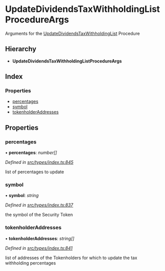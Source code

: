 # UpdateDividendsTaxWithholdingListProcedureArgs

Arguments for the [UpdateDividendsTaxWithholdingList](../enums/_types_index_.proceduretype.md#updatedividendstaxwithholdinglist) Procedure

## Hierarchy

* **UpdateDividendsTaxWithholdingListProcedureArgs**

## Index

### Properties

* [percentages](_types_index_.updatedividendstaxwithholdinglistprocedureargs.md#percentages)
* [symbol](_types_index_.updatedividendstaxwithholdinglistprocedureargs.md#symbol)
* [tokenholderAddresses](_types_index_.updatedividendstaxwithholdinglistprocedureargs.md#tokenholderaddresses)

## Properties

### percentages

• **percentages**: _number\[\]_

_Defined in_ [_src/types/index.ts:845_](https://github.com/PolymathNetwork/polymath-sdk/blob/550676f/src/types/index.ts#L845)

list of percentages to update

### symbol

• **symbol**: _string_

_Defined in_ [_src/types/index.ts:837_](https://github.com/PolymathNetwork/polymath-sdk/blob/550676f/src/types/index.ts#L837)

the symbol of the Security Token

### tokenholderAddresses

• **tokenholderAddresses**: _string\[\]_

_Defined in_ [_src/types/index.ts:841_](https://github.com/PolymathNetwork/polymath-sdk/blob/550676f/src/types/index.ts#L841)

list of addresses of the Tokenholders for which to update the tax withholding percentages

